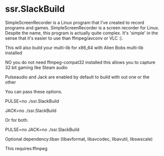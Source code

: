 # ssr.SlackBuild
SimpleScreenRecorder is a Linux program that I've created to record programs and games. 
SimpleScreenRecorder is a screen recorder for Linux. Despite the name, 
this program is actually quite complex. It's 'simple' in the sense
 that it's easier to use than ffmpeg/avconv or VLC :).
 
 This will also build your multi-lib for x86_64 with Alien Bobs multi-lib installed
 
 NO you do not need ffmpeg-compat32 installed this allows you to capture 32 bit gaming like Steam audio
 
 Pulseaudio and Jack are enabled by default to build with out one or the other
 
 You can pass these options.
 
 PULSE=no ./ssr.SlackBuild
 
 JACK=no  ./ssr.SlackBuild
 
 Or for both.
 
 PULSE=no JACK=no ./ssr.SlackBuild
 
 
 Optional dependency:libav (libavformat, libavcodec, libavutil, libswscale)
 
 
 This requires:ffmpeg 

